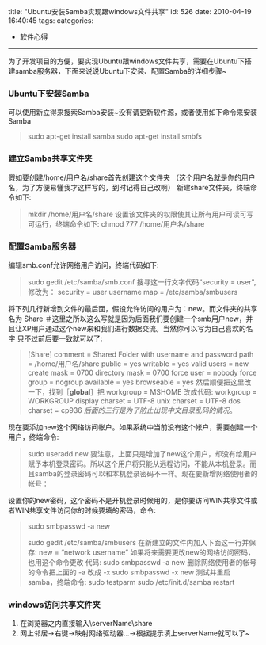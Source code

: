 title: "Ubuntu安装Samba实现跟windows文件共享"
id: 526
date: 2010-04-19 16:40:45
tags: 
categories: 
- 软件心得
---

为了开发项目的方便，要实现Ubuntu跟windows文件共享，需要在Ubuntu下搭建samba服务器，下面来说说Ubuntu下安装、配置Samba的详细步骤~

### Ubuntu下安装Samba

可以使用新立得来搜索Samba安装~没有请更新软件源，或者使用如下命令来安装Samba
> sudo apt-get install samba
> sudo apt-get install smbfs

### 建立Samba共享文件夹

假如要创建/home/用户名/share首先创建这个文件夹 （这个用户名就是你的用户名，为了方便易懂我才这样写的，到时记得自己改啊）
新建share文件夹，终端命令如下:
> mkdir /home/用户名/share
设置该文件夹的权限使其让所有用户可读可写可运行，终端命令如下:
> chmod 777 /home/用户名/share

### 配置Samba服务器

编辑smb.conf允许网络用户访问，终端代码如下:
> sudo gedit /etc/samba/smb.conf
搜寻这一行文字代码“security = user",修改为：
> security = user
> username map = /etc/samba/smbusers
<!--more-->
将下列几行新增到文件的最后面，假设允许访问的用户为：new。而文件夹的共享名为 Share ＃这里之所以这么写就是因为后面我们要创建一个smb用户new，并且让XP用户通过这个new来和我们进行数据交流。当然你可以写为自己喜欢的名字 只不过前后要一致就可以了:
> [Share]
> comment = Shared Folder with username and password
> path = /home/用户名/share
> public = yes
> writable = yes
> valid users = new
> create mask = 0700
> directory mask = 0700
> force user = nobody
> force group = nogroup
> available = yes
> browseable = yes
然后顺便把这里改一下，找到［**global**］把 workgroup = MSHOME 改成代码:
> workgroup = WORKGROUP
> display charset = UTF-8
> unix charset = UTF-8
> dos charset = cp936
_后面的三行是为了防止出现中文目录乱码的情况_。

现在要添加new这个网络访问帐户。如果系统中当前没有这个帐户，需要创建一个用户，终端命令:
> sudo useradd new
要注意，上面只是增加了new这个用户，却没有给用户赋予本机登录密码。所以这个用户将只能从远程访问，不能从本机登录。而且samba的登录密码可以和本机登录密码不一样。现在要新增网络使用者的帐号：

设置你的new密码，这个密码不是开机登录时候用的，是你要访问WIN共享文件或者WIN共享文件访问你的时候要填的密码，命令:
> sudo smbpasswd -a new
> 
> sudo gedit /etc/samba/smbusers
在新建立的文件内加入下面这一行并保存:
> new = “network username”
如果将来需要更改new的网络访问密码，也用这个命令更改
代码:
> sudo smbpasswd -a new
删除网络使用者的帐号的命令把上面的 -a 改成 -x
> sudo smbpasswd -x new
测试并重启samba，终端命令:
> sudo testparm
> sudo /etc/init.d/samba restart

### windows访问共享文件夹

1.  在浏览器之内直接输入\\serverName\share
2.  网上邻居→右键→映射网络驱动器...→根据提示填上serverName就可以了~